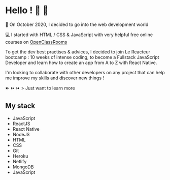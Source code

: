 # Hello ! 👋 👋

🚀 On October 2020, I decided to go into the web development world 

💻 I started with HTML / CSS & JavaScript with very helpful free online courses on <a href="https://openclassrooms.com/fr/" target="blank">OpenClassRooms</a>
 
To get the dev best practises & advices, I decided to join Le Reacteur bootcamp : 10 weeks of intense coding, to become a Fullstack JavaScript Developer and learn how to create an app from A to Z with React Native.
 
I'm looking to collaborate with other developers on any project that can help me improve my skills and discover new things !

⏩ ⏩ ⏩ > Just want to learn more

## My stack

<ul>
 <li>JavaScript</li>
  <li>ReactJS</li>
  <li>React Native</li>
  <li>NodeJS</li>
  <li>HTML</li>
  <li>CSS</li>
  <li>Git</li>
  <li>Heroku</li>
  <li>Netlify</li>
  <li>MongoDB</li>
  <li>JavaScript</li>
 </ul>

